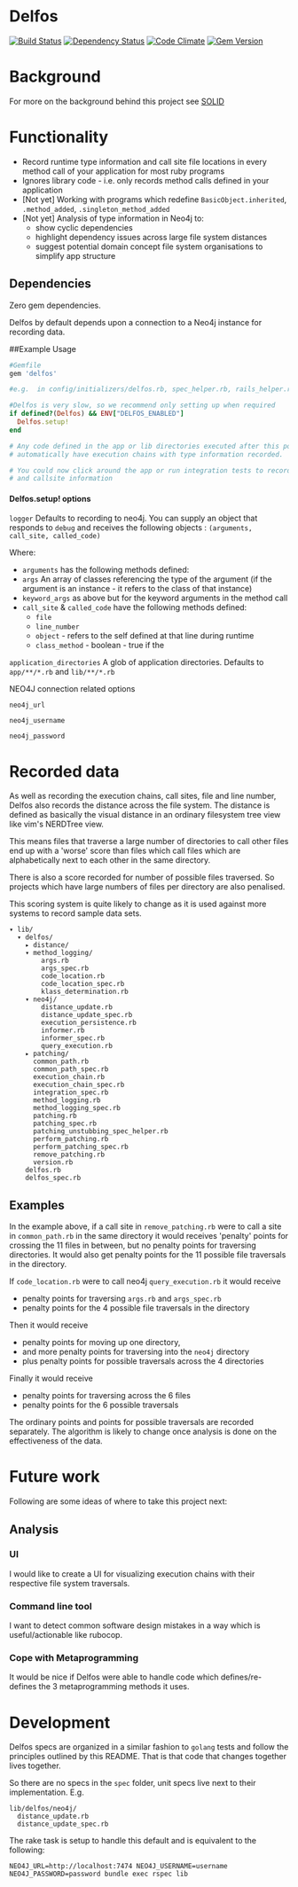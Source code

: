 # Delfos

[![Build Status](http://img.shields.io/travis/markburns/delfos.svg?style=flat-square)](https://travis-ci.org/markburns/delfos)
[![Dependency Status](http://img.shields.io/gemnasium/markburns/delfos.svg?style=flat-square)](https://gemnasium.com/markburns/delfos)
[![Code Climate](http://img.shields.io/codeclimate/github/markburns/delfos3.svg?style=flat-square)](https://codeclimate.com/github/markburns/delfos)
[![Gem Version](http://img.shields.io/gem/v/delfos.svg?style=flat-square)](https://rubygems.org/gems/delfos)

# Background
For more on the background behind this project see [SOLID](solid.md)

# Functionality
  * Record runtime type information and call site file locations in every method call of your application for most ruby programs
  * Ignores library code - i.e. only records method calls defined in your application
  * [Not yet] Working with programs which redefine `BasicObject.inherited`, `.method_added`, `.singleton_method_added`
  * [Not yet] Analysis of type information in Neo4j to:
    * show cyclic dependencies
    * highlight dependency issues across large file system distances
    * suggest potential domain concept file system organisations to simplify app structure

## Dependencies
Zero gem dependencies.

Delfos by default depends upon a connection to a Neo4j instance for recording data.

##Example Usage

```ruby
#Gemfile
gem 'delfos'

#e.g.  in config/initializers/delfos.rb, spec_helper.rb, rails_helper.rb or equivalent

#Delfos is very slow, so we recommend only setting up when required
if defined?(Delfos) && ENV["DELFOS_ENABLED"]
  Delfos.setup!
end

# Any code defined in the app or lib directories executed after this point will
# automatically have execution chains with type information recorded.

# You could now click around the app or run integration tests to record type
# and callsite information
```

#### Delfos.setup! options


`logger` Defaults to recording to neo4j. You can supply an object that responds to `debug` and receives the following objects : `(arguments, call_site, called_code)`

Where:
  * `arguments` has the following methods defined:
   * `args` An array of classes referencing the type of the argument (if the argument is an instance - it refers to the class of that instance)
   * `keyword_args` as above but for the keyword arguments in the method call
  * `call_site` & `called_code` have the following methods defined:
    * `file`
    * `line_number`
    * `object` - refers to the self defined at that line during runtime
    * `class_method` - boolean - true if the 


`application_directories` A glob of application directories. Defaults to `app/**/*.rb` and `lib/**/*.rb`

NEO4J connection related options

`neo4j_url`

`neo4j_username`

`neo4j_password`


# Recorded data
As well as recording the execution chains, call sites, file and line number,
Delfos also records the distance across the file system.  The distance is
defined as basically the visual distance in an ordinary filesystem tree view
like vim's NERDTree view.

This means files that traverse a large number of directories to call other
files end up with a 'worse' score than files which call files which are
alphabetically next to each other in the same directory.

There is also a score recorded for number of possible files traversed. So
projects which have large numbers of files per directory are also penalised.

This scoring system is quite likely to change as it is used against more
systems to record sample data sets.

```
▾ lib/
  ▾ delfos/
    ▸ distance/
    ▾ method_logging/
        args.rb
        args_spec.rb
        code_location.rb
        code_location_spec.rb
        klass_determination.rb
    ▾ neo4j/
        distance_update.rb
        distance_update_spec.rb
        execution_persistence.rb
        informer.rb
        informer_spec.rb
        query_execution.rb
    ▸ patching/
      common_path.rb
      common_path_spec.rb
      execution_chain.rb
      execution_chain_spec.rb
      integration_spec.rb
      method_logging.rb
      method_logging_spec.rb
      patching.rb
      patching_spec.rb
      patching_unstubbing_spec_helper.rb
      perform_patching.rb
      perform_patching_spec.rb
      remove_patching.rb
      version.rb
    delfos.rb
    delfos_spec.rb
```

## Examples
In the example above, if a call site in `remove_patching.rb` were to call a
site in `common_path.rb` in the same directory it would receives 'penalty'
points for crossing the 11 files in between, but no penalty points for
traversing directories. It would also get penalty points for the 11 possible
file traversals in the directory.

If `code_location.rb` were to call neo4j `query_execution.rb` it would receive
 * penalty points for traversing `args.rb` and `args_spec.rb`
 * penalty points for the 4 possible file traversals in the directory

  Then it would receive
 * penalty points for moving up one directory,
 * and more penalty points for traversing into the `neo4j` directory
 * plus penalty points for possible traversals across the 4 directories

Finally it would receive 
  * penalty points for traversing across the 6 files
  * penalty points for the 6 possible traversals

The ordinary points and points for possible traversals are recorded separately.
The algorithm is likely to change once analysis is done on the effectiveness of the data.

# Future work

Following are some ideas of where to take this project next:

## Analysis

### UI
I would like to create a UI for visualizing execution chains with their respective file system traversals.

### Command line tool
I want to detect common software design mistakes in a way which is useful/actionable like rubocop.

### Cope with Metaprogramming
It would be nice if Delfos were able to handle code which defines/re-defines
the 3 metaprogramming methods it uses.


# Development

Delfos specs are organized in a similar fashion to `golang` tests and follow
the principles outlined by this README.  That is that code that changes
together lives together.

So there are no specs in the `spec` folder, unit specs live next to their implementation.
E.g.

```
lib/delfos/neo4j/
  distance_update.rb
  distance_update_spec.rb
```

The rake task is setup to handle this default and is equivalent to the following:

```
NEO4J_URL=http://localhost:7474 NEO4J_USERNAME=username NEO4J_PASSWORD=password bundle exec rspec lib
```
